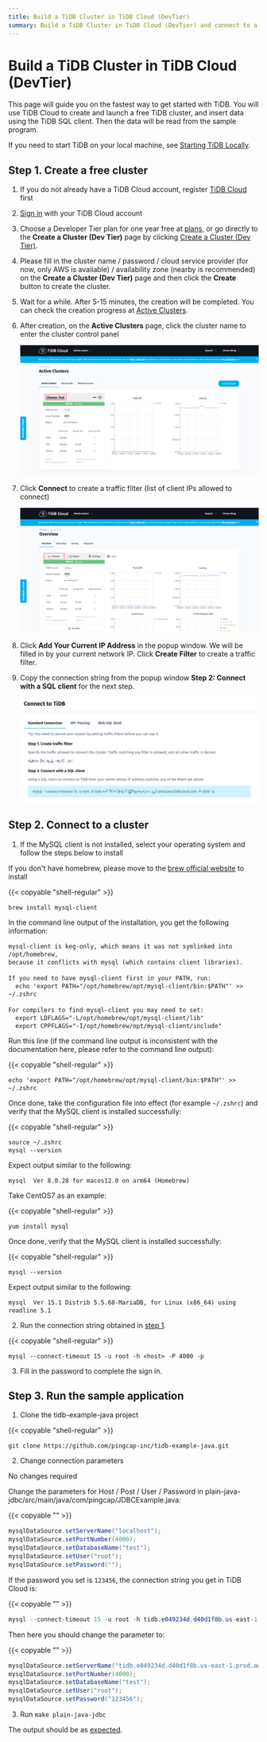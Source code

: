 ```yaml
---
title: Build a TiDB Cluster in TiDB Cloud (DevTier)
summary: Build a TiDB Cluster in TiDB Cloud (DevTier) and connect to a TiDB Cloud cluster.
---
```


<!-- markdownlint-disable MD029 -->

# Build a TiDB Cluster in TiDB Cloud (DevTier)

This page will guide you on the fastest way to get started with TiDB. You will use TiDB Cloud to create and launch a free TiDB cluster, and insert data using the TiDB SQL client. Then the data will be read from the sample program.

If you need to start TiDB on your local machine, see [Starting TiDB Locally](https://docs.pingcap.com/tidb/stable/quick-start-with-tidb).

## Step 1. Create a free cluster

1. If you do not already have a TiDB Cloud account, register [TiDB Cloud](https://tidbcloud.com/signup) first
2. [Sign in](https://tidbcloud.com/) with your TiDB Cloud account
3. Choose a Developer Tier plan for one year free at [plans](https://tidbcloud.com/console/plans), or go directly to the **Create a Cluster (Dev Tier)** page by clicking [Create a Cluster (Dev Tier)](https://tidbcloud.com/console/create-cluster?tier=dev).
4. Please fill in the cluster name / password / cloud service provider (for now, only AWS is available) / availability zone (nearby is recommended) on the **Create a Cluster (Dev Tier)** page and then click the **Create** button to create the cluster.
5. Wait for a while. After 5-15 minutes, the creation will be completed. You can check the creation progress at [Active Clusters](https://tidbcloud.com/console/clusters).
6. After creation, on the **Active Clusters** page, click the cluster name to enter the cluster control panel

    ![active clusters](/media/develop/IMG_20220331-232643794.png)

7. Click **Connect** to create a traffic filter (list of client IPs allowed to connect)

    ![connect](/media/develop/IMG_20220331-232726165.png)

8. Click **Add Your Current IP Address** in the popup window. We will be filled in by your current network IP. Click **Create Filter** to create a traffic filter.
9. Copy the connection string from the popup window **Step 2: Connect with a SQL client** for the next step.

    ![SQL string](/media/develop/IMG_20220331-232800929.png)

## Step 2. Connect to a cluster

1. If the MySQL client is not installed, select your operating system and follow the steps below to install

<SimpleTab>

<div label="macOS">

If you don't have homebrew, please move to the [brew official website](https://brew.sh/index) to install

{{< copyable "shell-regular" >}}

```shell
brew install mysql-client
```

In the command line output of the installation, you get the following information:

```
mysql-client is keg-only, which means it was not symlinked into /opt/homebrew,
because it conflicts with mysql (which contains client libraries).

If you need to have mysql-client first in your PATH, run:
  echo 'export PATH="/opt/homebrew/opt/mysql-client/bin:$PATH"' >> ~/.zshrc

For compilers to find mysql-client you may need to set:
  export LDFLAGS="-L/opt/homebrew/opt/mysql-client/lib"
  export CPPFLAGS="-I/opt/homebrew/opt/mysql-client/include"
```

Run this line (if the command line output is inconsistent with the documentation here, please refer to the command line output):

{{< copyable "shell-regular" >}}

```shell
echo 'export PATH="/opt/homebrew/opt/mysql-client/bin:$PATH"' >> ~/.zshrc
```

Once done, take the configuration file into effect (for example `~/.zshrc`) and verify that the MySQL client is installed successfully:

{{< copyable "shell-regular" >}}

```shell
source ~/.zshrc
mysql --version
```

Expect output similar to the following:

```
mysql  Ver 8.0.28 for macos12.0 on arm64 (Homebrew)
```

</div>

<div label="Linux">

Take CentOS7 as an example:

{{< copyable "shell-regular" >}}

```shell
yum install mysql
```

Once done, verify that the MySQL client is installed successfully:

{{< copyable "shell-regular" >}}

```shell
mysql --version
```

Expect output similar to the following:

```
mysql  Ver 15.1 Distrib 5.5.68-MariaDB, for Linux (x86_64) using readline 5.1
```

</div>

</SimpleTab>

2. Run the connection string obtained in [step 1](#step-1-create-a-free-cluster).

{{< copyable "shell-regular" >}}

```shell
mysql --connect-timeout 15 -u root -h <host> -P 4000 -p
```

3. Fill in the password to complete the sign in.

## Step 3. Run the sample application

1. Clone the tidb-example-java project

{{< copyable "shell-regular" >}}

```shell
git clone https://github.com/pingcap-inc/tidb-example-java.git
```

2. Change connection parameters

<SimpleTab>

<div label="Local default cluster">

No changes required

</div>

<div label="Non-local default cluster, TiDB Cloud, or other remote cluster">

Change the parameters for Host / Post / User / Password in plain-java-jdbc/src/main/java/com/pingcap/JDBCExample.java:

{{< copyable "" >}}

```java
mysqlDataSource.setServerName("localhost");
mysqlDataSource.setPortNumber(4000);
mysqlDataSource.setDatabaseName("test");
mysqlDataSource.setUser("root");
mysqlDataSource.setPassword("");
```

If the password you set is `123456`, the connection string you get in TiDB Cloud is:

{{< copyable "" >}}

```java
mysql --connect-timeout 15 -u root -h tidb.e049234d.d40d1f8b.us-east-1.prod.aws.tidbcloud.com -P 4000 -p
```

Then here you should change the parameter to:

{{< copyable "" >}}

```java
mysqlDataSource.setServerName("tidb.e049234d.d40d1f8b.us-east-1.prod.aws.tidbcloud.com");
mysqlDataSource.setPortNumber(4000);
mysqlDataSource.setDatabaseName("test");
mysqlDataSource.setUser("root");
mysqlDataSource.setPassword("123456");
```

</div>

</SimpleTab>

3. Run `make plain-java-jdbc`

The output should be as [expected](https://github.com/pingcap-inc/tidb-example-java/blob/main/Expected-Output.md#plain-java-jdbc).